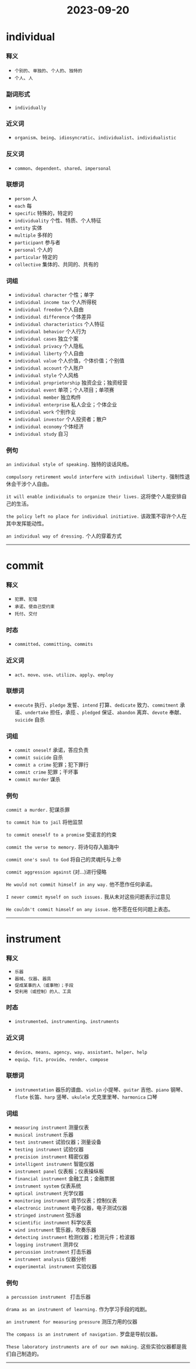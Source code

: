 <div align="center">
<h1>2023-09-20<h1/>
</div>

# individual

### 释义

- `个别的`、`单独的`、`个人的`、`独特的`
- `个人`、`人`

### 副词形式

- `individually`

### 近义词

- `organism`、`being`、`idiosyncratic`、`individualist`、`individualistic`

### 反义词

- `common`、`dependent`、`shared`、`impersonal`

### 联想词

- `person` 人 
- `each` 每 
- `specific` 特殊的，特定的 
- `individuality` 个性、特质、个人特征 
- `entity` 实体 
- `multiple` 多样的
- `participant` 参与者
- `personal` 个人的
- `particular` 特定的
- `collective` 集体的、共同的、共有的


### 词组

- `individual character` 个性；单字
- `individual income tax` 个人所得税
- `individual freedom` 个人自由
- `individual difference` 个体差异
- `individual characteristics` 个人特征
- `individual behavior` 个人行为
- `individual cases` 独立个案
- `individual privacy` 个人隐私
- `individual liberty` 个人自由
- `individual value` 个人价值，个体价值；个别值
- `individual account` 个人账户
- `individual style` 个人风格
- `individual proprietorship` 独资企业；独资经营
- `individual event` 单项；个人项目；单项赛
- `individual member` 独立构件
- `individual enterprise` 私人企业；个体企业
- `individual work` 个别作业
- `individual investor` 个人投资者；散户
- `individual economy` 个体经济
- `individual study` 自习

### 例句

`an individual style of speaking.` 独特的谈话风格。

`compulsory retirement would interfere with individual liberty.` 强制性退休会干涉个人自由。

`it will enable individuals to organize their lives.` 这将使个人能安排自己的生活。

`the policy left no place for individual initiative.` 该政策不容许个人在其中发挥能动性。

`an individual way of dressing.` 个人的穿着方式

---

# commit

### 释义

- `犯罪`、`犯错`
- `承诺`、`使自己受约束`
- `托付`、`交付`

### 时态

- `committed`、`committing`、`commits`

### 近义词

- `act`、`move`、`use`、`utilize`、`apply`、`employ`

### 联想词

- `execute` 执行、`pledge` 发誓、`intend` 打算、`dedicate` 致力、`commitment` 承诺、`undertake` 担任，承揽 、`pledged` 保证、`abandon` 离弃、`devote` 奉献、`suicide` 自杀


### 词组

- `commit oneself`  承诺，答应负责
- `commit suicide`  自杀
- `commit a crime`   犯罪；犯下罪行
- `commit crime`  犯罪；干坏事
- `commit murder`  谋杀

### 例句

`commit a murder.` 犯谋杀罪

`to commit him to jail` 将他监禁

`to commit oneself to a promise` 受诺言的约束

`commit the verse to memory.` 将诗句存入脑海中

`commit one's soul to God` 将自己的灵魂托与上帝

`commit aggression against` (对...)进行侵略

`He would not commit himself in any way.` 他不愿作任何承诺。

`I never commit myself on such issues.` 我从未对这些问题表示过意见

`He couldn't commit himself on any issue.` 他不愿在任何问题上表态。


---

# instrument

### 释义

- `乐器`
- `器械`、`仪器`、`器具`
- `促成某事的人（或事物）；手段`
- `受利用（或控制）的人、工具`

### 时态

- `instrumented`、`instrumenting`、`instruments`

### 近义词

- `device`、`means`、`agency`、`way`、`assistant`、`helper`、`help`
- `equip`、`fit`、`provide`、`render`、`compose`

### 联想词

- `instrumentation` 器乐的谱曲、`violin` 小提琴、`guitar` 吉他、`piano` 钢琴、`flute` 长笛、`harp` 竖琴、`ukulele` 尤克里里琴、`harmonica` 口琴

### 词组

- `measuring instrument` 测量仪表
- `musical instrument` 乐器
- `test instrument` 试验仪器；测量设备
- `testing instrument` 试验仪器
- `precision instrument` 精密仪器
- `intelligent instrument` 智能仪器
- `instrument panel` 仪表板；仪表操纵板
- `financial instrument` 金融工具；金融票据
- `instrument system` 仪表系统
- `optical instrument` 光学仪器
- `monitoring instrument` 调节仪表；控制仪表
- `electronic instrument` 电子仪器，电子测试仪器
- `stringed instrument` 弦乐器
- `scientific instrument` 科学仪表
- `wind instrument` 管乐器，吹奏乐器
- `detecting instrument` 检测仪器；检测元件；检波器
- `logging instrument` 测井仪
- `percussion instrument` 打击乐器
- `instrument analysis` 仪器分析
- `experimental instrument` 实验仪器


### 例句

`a percussion instrument ` 打击乐器

`drama as an instrument of learning.` 作为学习手段的戏剧。

`an instrument for measuring pressure` 测压力用的仪器

`The compass is an instrument of navigation.` 罗盘是导航仪器。

`These laboratory instruments are of our own making.` 这些实验仪器都是我们自己制造的。

---